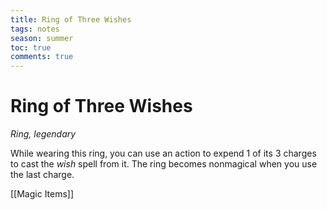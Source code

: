 ---title: Ring of Three Wishestags: notesseason: summertoc: truecomments: true---
# Ring of Three Wishes

*Ring, legendary*

While wearing this ring, you can use an action to expend 1 of its 3 charges to cast the *wish* spell from it. The ring becomes nonmagical when you use the last charge.


[[Magic Items]]
